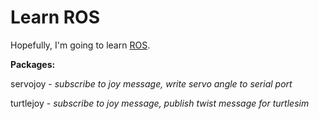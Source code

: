 Learn ROS
=========

Hopefully, I'm going to learn [ROS](http://www.ros.org/).

**Packages:**

servojoy - *subscribe to joy message, write servo angle to serial port*

turtlejoy - *subscribe to joy message, publish twist message for turtlesim*
